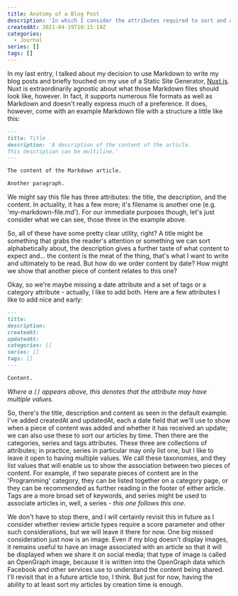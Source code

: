 ```yaml
---
title: Anatomy of a Blog Post
description: 'In which I consider the attributes required to sort and associate posts in my blog content files.'
createdAt: 2021-04-19T10:15:19Z
categories:
  - Journal
series: []
tags: []
---
```


In my last entry, I talked about my decision to use Markdown to write my blog posts and briefly touched on my use of a Static Site Generator, [Nuxt.js](https://nuxtjs.org/). Nuxt is extraordinarily agnostic about what those Markdown files should look like, however. In fact, it supports numerous file formats as well as Markdown and doesn't really express much of a preference. It does, however, come with an example Markdown file with a structure a little like this:

```md
---
title: Title
description: 'A description of the content of the article.
This description can be multiline.'
---

The content of the Markdown article.

Another paragraph.
```

We might say this file has three attributes: the title, the description, and the content. In actuality, it has a few more; it's filename is another one (e.g. 'my-markdown-file.md'). For our immediate purposes though, let's just consider what we can see, those three in the example above.

So, all of these have some pretty clear utility, right? A title might be something that grabs the reader's attention or something we can sort alphabetically about, the description gives a further taste of what content to expect and... the content is the meat of the thing, that's what I want to write and ultimately to be read. But how do we order content by date? How might we show that another piece of content relates to this one?

Okay, so we're maybe missing a date attribute and a set of tags or a category attribute - actually, I like to add both. Here are a few attributes I like to add nice and early:

```md
---
title:
description:
createdAt:
updatedAt:
categories: []
series: []
tags: []
---

Content.
```

_Where a `[]` appears above, this denotes that the attribute may have multiple values._

So, there's the title, description and content as seen in the default example. I've added createdAt and updatedAt, each a date field that we'll use to show when a piece of content was added and whether it has received an update; we can also use these to sort our articles by time. Then there are the categories, series and tags attributes. These three are collections of attributes; in practice, series in particular may only list one, but I like to leave it open to having multiple values. We call these taxonomies, and they list values that will enable us to show the association between two pieces of content. For example, if two separate pieces of content are in the 'Programming' category, they can be listed together on a category page, or they can be recommended as further reading in the footer of either article. Tags are a more broad set of keywords, and series might be used to associate articles in, well, a series - _this one follows this one_.

We don't have to stop there, and I will certainly revisit this in future as I consider whether review article types require a score parameter and other such considerations, but we will leave it there for now. One big missed consideration just now is an image. Even if my blog doesn't display images, it remains useful to have an image associated with an article so that it will be displayed when we share it on social media; that type of image is called an OpenGraph image, because it is written into the OpenGraph data which Facebook and other services use to understand the content being shared. I'll revisit that in a future article too, I think. But just for now, having the ability to at least sort my articles by creation time is enough.
